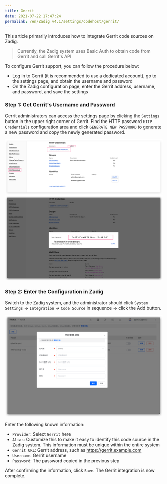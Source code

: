 ```yaml
---
title: Gerrit
date: 2021-07-22 17:47:24
permalink: /en/Zadig v4.1/settings/codehost/gerrit/
---
```


This article primarily introduces how to integrate Gerrit code sources on Zadig.

> Currently, the Zadig system uses Basic Auth to obtain code from Gerrit and call Gerrit's API

To configure Gerrit support, you can follow the procedure below:

- Log in to Gerrit (it is recommended to use a dedicated account), go to the settings page, and obtain the username and password
- On the Zadig configuration page, enter the Gerrit address, username, and password, and save the settings

### Step 1: Get Gerrit's Username and Password

Gerrit administrators can access the settings page by clicking the `Settings` button in the upper right corner of Gerrit. Find the HTTP password `HTTP Credentials` configuration area and click `GENERATE NEW PASSWORD` to generate a new password and copy the newly generated password.

![gerrit-settings](../../../../_images/gerrit1.png)
![gerrit-generate-password](../../../../_images/gerrit2.png)

### Step 2: Enter the Configuration in Zadig

Switch to the Zadig system, and the administrator should click `System Settings` -> `Integration` -> `Code Source` in sequence -> click the Add button.

![gerrit-integration](../../../../_images/gerrit3.png)

Enter the following known information:

- `Provider`: Select `Gerrit` here
- `Alias`: Customize this to make it easy to identify this code source in the Zadig system. This information must be unique within the entire system
- `Gerrit URL`: Gerrit address, such as https://gerrit.example.com
- `Username`: Gerrit username
- `Password`: The password copied in the previous step

After confirming the information, click `Save`. The Gerrit integration is now complete.